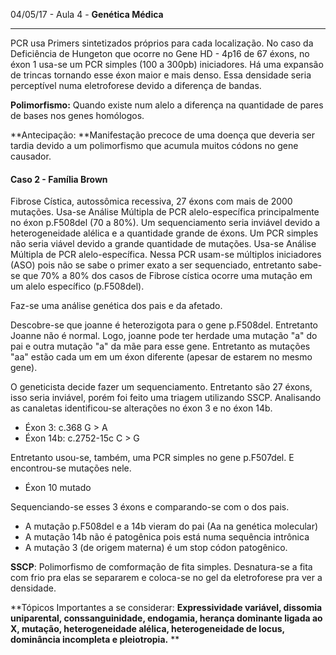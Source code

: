 04/05/17 - Aula 4 - **Genética Médica**

---

PCR usa Primers sintetizados próprios para cada localização. No caso da Deficiência de Hungeton que ocorre no Gene HD - 4p16 de 67 éxons, no éxon 1 usa-se um PCR simples \(100 a 300pb\) iniciadores. Há uma expansão de trincas tornando esse éxon maior e mais denso. Essa densidade seria perceptível numa eletroforese devido a diferença de bandas.

**Polimorfismo:** Quando existe num alelo a diferença  na quantidade de pares de bases nos genes homólogos.

**Antecipação: **Manifestação precoce de uma doença que deveria ser tardia devido a um polimorfismo que acumula muitos códons no gene causador.

#### Caso 2 - Família Brown

Fibrose Cística, autossômica recessiva, 27 éxons com mais de 2000 mutações. Usa-se Análise Múltipla de PCR alelo-específica principalmente no éxon p.F508del \(70 a 80%\). Um sequenciamento seria inviável devido a heterogeneidade alélica e a quantidade grande de éxons. Um PCR simples não seria viável devido a grande quantidade de mutações. Usa-se Análise Múltipla de PCR alelo-específica. Nessa PCR usam-se múltiplos iniciadores \(ASO\) pois não se sabe o primer exato a ser sequenciado, entretanto sabe-se que 70% a 80% dos casos de Fibrose cística ocorre uma mutação em um alelo específico \(p.F508del\).

Faz-se uma análise genética dos pais e da afetado.

Descobre-se que joanne é heterozigota para o gene p.F508del. Entretanto Joanne não é normal. Logo, joanne pode ter herdade uma mutação "a" do pai e outra mutação "a" da mãe para esse gene. Entretanto as mutações "aa" estão cada um em um éxon diferente \(apesar de estarem no mesmo gene\).

O geneticista decide fazer um sequenciamento. Entretanto são 27 éxons, isso seria inviável, porém foi feito uma triagem utilizando SSCP. Analisando as canaletas identificou-se alterações no éxon 3 e no éxon 14b.

* Éxon 3:      c.368 G &gt; A
* Éxon 14b:  c.2752-15c C &gt; G

Entretanto usou-se, também, uma PCR simples no gene p.F507del. E encontrou-se mutações nele.

* Éxon 10 mutado

Sequenciando-se esses 3 éxons e comparando-se com o dos pais.

* A mutação p.F508del e a 14b vieram do pai \(Aa na genética molecular\)
* A mutação 14b não é patogênica pois está numa sequência intrônica
* A mutação 3 \(de origem materna\) é um stop códon patogênico.

**SSCP**: Polimorfismo de comformação de fita simples. Desnatura-se a fita com frio pra elas se separarem e coloca-se no gel da eletroforese pra ver a densidade.



**Tópicos Importantes a se considerar: **Expressividade variável, dissomia uniparental, conssanguinidade, endogamia, herança dominante ligada ao X, mutação, heterogeneidade alélica, heterogeneidade de locus, dominância incompleta e pleiotropia.** **

